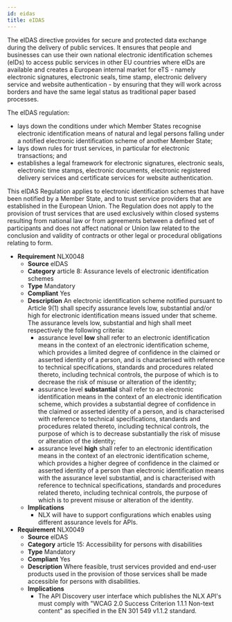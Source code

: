 ```yaml
---
id: eidas
title: eIDAS
---
```


The eIDAS directive provides for secure and protected data exchange during the delivery of public services. It ensures that people and businesses can use their own national electronic identification schemes (eIDs) to access public services in other EU countries where eIDs are available and creates a European internal market for eTS - namely electronic signatures, electronic seals, time stamp, electronic delivery service and website authentication - by ensuring that they will work across borders and have the same legal status as traditional paper based processes.

The eIDAS regulation:

- lays down the conditions under which Member States recognise electronic identification means of natural and legal persons falling under a notified electronic identification scheme of another Member State;
- lays down rules for trust services, in particular for electronic transactions; and
- establishes a legal framework for electronic signatures, electronic seals, electronic time stamps, electronic documents, electronic registered delivery services and certificate services for website authentication.

This eIDAS Regulation applies to electronic identification schemes that have been notified by a Member State,
and to trust service providers that are established in the European Union. The Regulation does not apply to
the provision of trust services that are used exclusively within closed systems resulting from national law or
from agreements between a defined set of participants and does not affect national or Union law related to
the conclusion and validity of contracts or other legal or procedural obligations relating to form.

* **Requirement**  NLX0048
  * **Source**  eIDAS
  * **Category**  article 8: Assurance levels of electronic identification schemes
  * **Type**  Mandatory
  * **Compliant**  Yes
  * **Description**  An electronic identification scheme notified pursuant to Article 9(1) shall specify assurance levels low, substantial and/or high for electronic identification means issued under that scheme.
                     The assurance levels low, substantial and high shall meet respectively the following criteria:
     * assurance level **low** shall refer to an electronic identification means in the context of an electronic identification scheme, which provides a limited degree of confidence in the claimed or asserted identity of a person, and is characterised with reference to technical specifications, standards and procedures related thereto, including technical controls, the purpose of which is to decrease the risk of misuse or alteration of the identity;
     * assurance level **substantial** shall refer to an electronic identification means in the context of an electronic identification scheme, which provides a substantial degree of confidence in the claimed or asserted identity of a person, and is characterised with reference to technical specifications, standards and procedures related thereto, including technical controls, the purpose of which is to decrease substantially the risk of misuse or alteration of the identity;
     * assurance level **high** shall refer to an electronic identification means in the context of an electronic identification scheme, which provides a higher degree of confidence in the claimed or asserted identity of a person than electronic identification means with the assurance level substantial, and is characterised with reference to technical specifications, standards and procedures related thereto, including technical controls, the purpose of which is to prevent misuse or alteration of the identity.
  * **Implications**
     * NLX will have to support configurations which enables using different assurance levels for APIs.
* **Requirement**  NLX0049
  * **Source**  eIDAS
  * **Category**  article 15: Accessibility for persons with disabilities
  * **Type**  Mandatory
  * **Compliant**  Yes
  * **Description**  Where feasible, trust services provided and end-user products used in the provision of those services shall be made accessible for persons with disabilities.
  * **Implications**
     * The API Discovery user interface which publishes the NLX API&#39;s must comply with &quot;WCAG 2.0 Success Criterion 1.1.1 Non-text content&quot; as specified in the EN 301 549 v1.1.2 standard.
